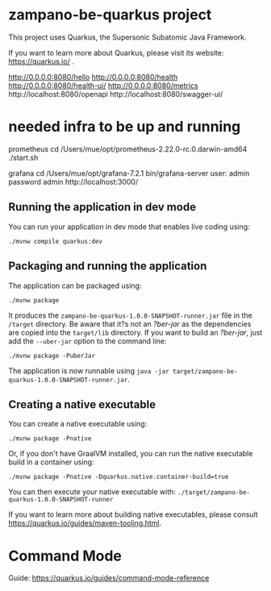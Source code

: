 # zampano-be-quarkus project

This project uses Quarkus, the Supersonic Subatomic Java Framework.

If you want to learn more about Quarkus, please visit its website: https://quarkus.io/ .

http://0.0.0.0:8080/hello
http://0.0.0.0:8080/health
http://0.0.0.0:8080/health-ui/
http://0.0.0.0:8080/metrics
http://localhost:8080/openapi
http://localhost:8080/swagger-ui/


# needed infra to be up and running

prometheus
cd /Users/mue/opt/prometheus-2.22.0-rc.0.darwin-amd64
./start.sh

grafana
cd /Users/mue/opt/grafana-7.2.1
bin/grafana-server
user: admin
password admin
http://localhost:3000/

## Running the application in dev mode

You can run your application in dev mode that enables live coding using:
```shell script
./mvnw compile quarkus:dev
```

## Packaging and running the application

The application can be packaged using:
```shell script
./mvnw package
```
It produces the `zampano-be-quarkus-1.0.0-SNAPSHOT-runner.jar` file in the `/target` directory.
Be aware that it?s not an _?ber-jar_ as the dependencies are copied into the `target/lib` directory.
If you want to build an _?ber-jar_, just add the `--uber-jar` option to the command line:
```shell script
./mvnw package -PuberJar
```

The application is now runnable using `java -jar target/zampano-be-quarkus-1.0.0-SNAPSHOT-runner.jar`.

## Creating a native executable

You can create a native executable using: 
```shell script
./mvnw package -Pnative
```

Or, if you don't have GraalVM installed, you can run the native executable build in a container using: 
```shell script
./mvnw package -Pnative -Dquarkus.native.container-build=true
```

You can then execute your native executable with: `./target/zampano-be-quarkus-1.0.0-SNAPSHOT-runner`

If you want to learn more about building native executables, please consult https://quarkus.io/guides/maven-tooling.html.

# Command Mode

Guide: https://quarkus.io/guides/command-mode-reference
